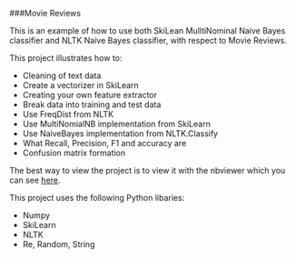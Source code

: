 ###Movie Reviews

This is an example of how to use both SkiLean MulltiNominal Naive Bayes classifier and NLTK Naive Bayes classifier, with respect to Movie Reviews.

This project illustrates how to:
* Cleaning of text data
* Create a vectorizer in SkiLearn
* Creating your own feature extractor
* Break data into training and test data
* Use FreqDist from NLTK
* Use MultiNomialNB implementation from SkiLearn
* Use NaiveBayes implementation from NLTK.Classify
* What Recall, Precision, F1 and accuracy are
* Confusion matrix formation

The best way to view the project is to view it with the nbviewer which you can see [here](http://nbviewer.ipython.org/github/rubychilds/Movie-Reviews/blob/master/movie%20reviews%20with%20scikit.ipynb).

This project uses the following Python libaries:

* Numpy
* SkiLearn
* NLTK
* Re, Random, String
